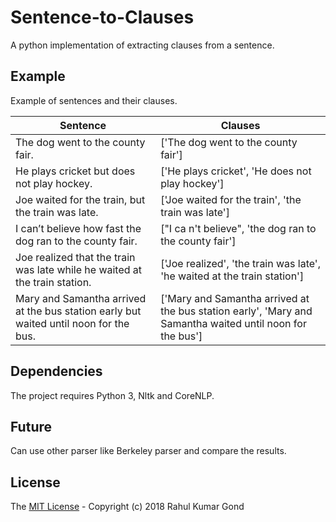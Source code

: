 # Sentence-to-Clauses
A python implementation of extracting clauses from a sentence.

## Example
Example of sentences and their clauses.

Sentence  | Clauses
------------- | -------------
The dog went to the county fair. | ['The dog went to the county fair']
He plays cricket but does not play hockey. | ['He plays cricket', 'He does not play hockey']
Joe waited for the train, but the train was late. | ['Joe waited for the train', 'the train was late']
I can’t believe how fast the dog ran to the county fair. | ["I ca n't believe", 'the dog ran to the county fair']
Joe realized that the train was late while he waited at the train station. | ['Joe realized', 'the train was late', 'he waited at the train station']
Mary and Samantha arrived at the bus station early but waited until noon for the bus. | ['Mary and Samantha arrived at the bus station early', 'Mary and Samantha waited until noon for the bus']

## Dependencies
The project requires Python 3, Nltk and CoreNLP.

## Future
Can use other parser like Berkeley parser and compare the results.

## License
The [MIT License][license] - Copyright (c) 2018 Rahul Kumar Gond

[license]: <https://github.com/iamrkg31/sentence-to-clauses/blob/master/LICENSE.md>
